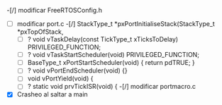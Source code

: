 -[/] modificar FreeRTOSConfig.h
-[ ] modificar port.c
    -[/] StackType_t *pxPortInitialiseStack(StackType_t *pxTopOfStack,
    -[ ] ? void vTaskDelay(const TickType_t xTicksToDelay) PRIVILEGED_FUNCTION;
    -[ ] ? void vTaskStartScheduler(void) PRIVILEGED_FUNCTION;
    -[ ] BaseType_t xPortStartScheduler(void) { return pdTRUE; }
    -[ ] ? void vPortEndScheduler(void) {}
    -[ ] void vPortYield(void) {
    -[ ] ? static void prvTickISR(void) {
-[/] modificar portmacro.c

-[X] Crasheo al saltar a main
